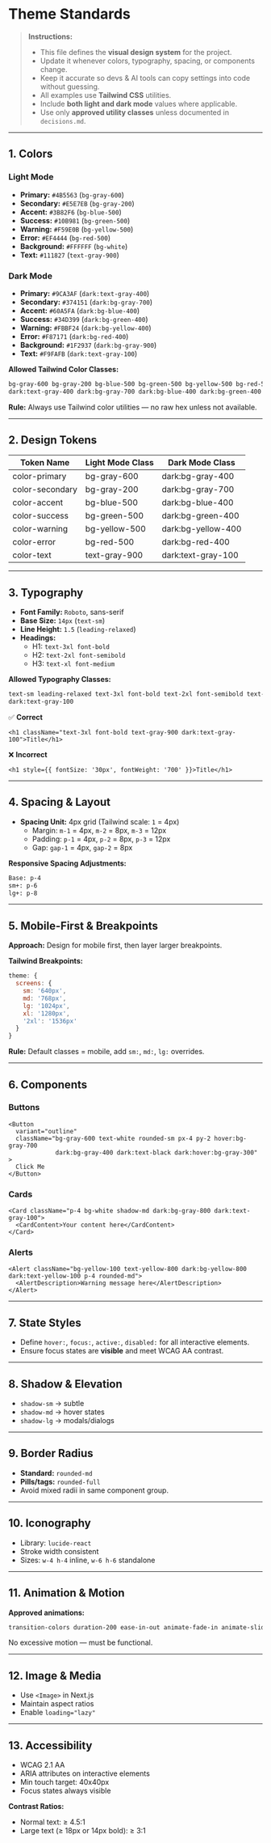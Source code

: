 # Theme Standards

> **Instructions:**  
> - This file defines the **visual design system** for the project.  
> - Update it whenever colors, typography, spacing, or components change.  
> - Keep it accurate so devs & AI tools can copy settings into code without guessing.  
> - All examples use **Tailwind CSS** utilities.  
> - Include **both light and dark mode** values where applicable.  
> - Use only **approved utility classes** unless documented in `decisions.md`.

---

## 1. Colors

### Light Mode
- **Primary:** `#4B5563` (`bg-gray-600`)
- **Secondary:** `#E5E7EB` (`bg-gray-200`)
- **Accent:** `#3B82F6` (`bg-blue-500`)
- **Success:** `#10B981` (`bg-green-500`)
- **Warning:** `#F59E0B` (`bg-yellow-500`)
- **Error:** `#EF4444` (`bg-red-500`)
- **Background:** `#FFFFFF` (`bg-white`)
- **Text:** `#111827` (`text-gray-900`)

### Dark Mode
- **Primary:** `#9CA3AF` (`dark:text-gray-400`)
- **Secondary:** `#374151` (`dark:bg-gray-700`)
- **Accent:** `#60A5FA` (`dark:bg-blue-400`)
- **Success:** `#34D399` (`dark:bg-green-400`)
- **Warning:** `#FBBF24` (`dark:bg-yellow-400`)
- **Error:** `#F87171` (`dark:bg-red-400`)
- **Background:** `#1F2937` (`dark:bg-gray-900`)
- **Text:** `#F9FAFB` (`dark:text-gray-100`)

**Allowed Tailwind Color Classes:**
```txt
bg-gray-600 bg-gray-200 bg-blue-500 bg-green-500 bg-yellow-500 bg-red-500 text-gray-900
dark:text-gray-400 dark:bg-gray-700 dark:bg-blue-400 dark:bg-green-400 dark:bg-yellow-400 dark:bg-red-400 dark:bg-gray-900 dark:text-gray-100
```

**Rule:** Always use Tailwind color utilities — no raw hex unless not available.

---

## 2. Design Tokens

| Token Name     | Light Mode Class    | Dark Mode Class     |
|----------------|--------------------|---------------------|
| color-primary  | bg-gray-600         | dark:bg-gray-400    |
| color-secondary| bg-gray-200         | dark:bg-gray-700    |
| color-accent   | bg-blue-500         | dark:bg-blue-400    |
| color-success  | bg-green-500        | dark:bg-green-400   |
| color-warning  | bg-yellow-500       | dark:bg-yellow-400  |
| color-error    | bg-red-500          | dark:bg-red-400     |
| color-text     | text-gray-900       | dark:text-gray-100  |

---

## 3. Typography

- **Font Family:** `Roboto`, sans-serif  
- **Base Size:** `14px` (`text-sm`)  
- **Line Height:** `1.5` (`leading-relaxed`)  
- **Headings:**
  - H1: `text-3xl font-bold`
  - H2: `text-2xl font-semibold`
  - H3: `text-xl font-medium`

**Allowed Typography Classes:**
```txt
text-sm leading-relaxed text-3xl font-bold text-2xl font-semibold text-xl font-medium
dark:text-gray-100
```

✅ **Correct**  
```tsx
<h1 className="text-3xl font-bold text-gray-900 dark:text-gray-100">Title</h1>
```
❌ **Incorrect**  
```tsx
<h1 style={{ fontSize: '30px', fontWeight: '700' }}>Title</h1>
```

---

## 4. Spacing & Layout

- **Spacing Unit:** 4px grid (Tailwind scale: `1` = 4px)  
  - Margin: `m-1` = 4px, `m-2` = 8px, `m-3` = 12px  
  - Padding: `p-1` = 4px, `p-2` = 8px, `p-3` = 12px  
  - Gap: `gap-1` = 4px, `gap-2` = 8px

**Responsive Spacing Adjustments:**
```txt
Base: p-4
sm+: p-6
lg+: p-8
```

---

## 5. Mobile-First & Breakpoints

**Approach:** Design for mobile first, then layer larger breakpoints.

**Tailwind Breakpoints:**
```js
theme: {
  screens: {
    sm: '640px',
    md: '768px',
    lg: '1024px',
    xl: '1280px',
    '2xl': '1536px'
  }
}
```
**Rule:** Default classes = mobile, add `sm:`, `md:`, `lg:` overrides.

---

## 6. Components

### Buttons
```tsx
<Button
  variant="outline"
  className="bg-gray-600 text-white rounded-sm px-4 py-2 hover:bg-gray-700 
             dark:bg-gray-400 dark:text-black dark:hover:bg-gray-300"
>
  Click Me
</Button>
```

### Cards
```tsx
<Card className="p-4 bg-white shadow-md dark:bg-gray-800 dark:text-gray-100">
  <CardContent>Your content here</CardContent>
</Card>
```

### Alerts
```tsx
<Alert className="bg-yellow-100 text-yellow-800 dark:bg-yellow-800 dark:text-yellow-100 p-4 rounded-md">
  <AlertDescription>Warning message here</AlertDescription>
</Alert>
```

---

## 7. State Styles

- Define `hover:`, `focus:`, `active:`, `disabled:` for all interactive elements.
- Ensure focus states are **visible** and meet WCAG AA contrast.

---

## 8. Shadow & Elevation
- `shadow-sm` → subtle
- `shadow-md` → hover states
- `shadow-lg` → modals/dialogs

---

## 9. Border Radius
- **Standard:** `rounded-md`
- **Pills/tags:** `rounded-full`
- Avoid mixed radii in same component group.

---

## 10. Iconography
- Library: `lucide-react`
- Stroke width consistent
- Sizes: `w-4 h-4` inline, `w-6 h-6` standalone

---

## 11. Animation & Motion
**Approved animations:**
```txt
transition-colors duration-200 ease-in-out animate-fade-in animate-slide-up
```
No excessive motion — must be functional.

---

## 12. Image & Media
- Use `<Image>` in Next.js
- Maintain aspect ratios
- Enable `loading="lazy"`

---

## 13. Accessibility
- WCAG 2.1 AA
- ARIA attributes on interactive elements
- Min touch target: 40x40px
- Focus states always visible

**Contrast Ratios:**
- Normal text: ≥ 4.5:1
- Large text (≥ 18px or 14px bold): ≥ 3:1

